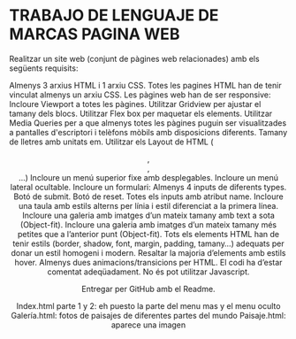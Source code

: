 # TRABAJO DE LENGUAJE DE MARCAS PAGINA WEB


Realitzar un site web (conjunt de pàgines web relacionades) amb els següents requisits:

Almenys 3 arxius HTML i 1 arxiu CSS.
Totes les pagines HTML han de tenir vinculat almenys un arxiu CSS.
Les pàgines web han de ser responsive:
Incloure Viewport a totes les pàgines.
Utilitzar Gridview per ajustar el tamany dels blocs.
Utilitzar Flex box per maquetar els elements.
Utilitzar Media Queries per a que almenys totes les pàgines puguin ser visualitzades a pantalles d'escriptori i telèfons mòbils amb disposicions diferents.
Tamany de lletres amb unitats em.
Utilitzar els Layout de HTML (<header>, <article>, <section>...)
Incloure un menú superior fixe amb desplegables.
Incloure un menú lateral ocultable.
Incloure un formulari:
Almenys 4 inputs de diferents types.
Botó de submit.
Botó de reset.
Totes els inputs amb atribut name.
Incloure una taula amb estils alterns per línia i estil diferenciat a la primera línea.
Incloure una galeria amb imatges d’un mateix tamany amb text a sota (Object-fit).
Incloure una galeria amb imatges d’un mateix tamany més petites que a l’anterior punt (Object-fit).	
Tots els elements HTML han de tenir estils (border, shadow, font, margin, padding, tamany…) adequats per donar un estil homogeni i modern.
Resaltar la majoria d’elements amb estils hover.
Almenys dues animacions/transicions per HTML.
El codi ha d’estar comentat adeqüadament.
No és pot utilitzar Javascript.

Entregar per GitHub amb el Readme.
  
  


Index.html parte 1 y 2:   eh puesto la parte del menu mas y el menu oculto 
Galería.html: fotos de paisajes de diferentes partes del mundo
Paisaje.html: aparece una imagen
  
  
  
  
  
  
  
  
  


